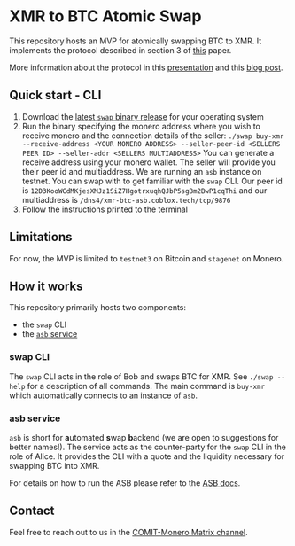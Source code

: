 # XMR to BTC Atomic Swap

This repository hosts an MVP for atomically swapping BTC to XMR.
It implements the protocol described in section 3 of [this](https://arxiv.org/abs/2101.12332) paper.

More information about the protocol in this [presentation](https://youtu.be/Jj8rd4WOEy0) and this [blog post](https://comit.network/blog/2020/10/06/monero-bitcoin).

## Quick start - CLI

1. Download the [latest `swap` binary release](https://github.com/comit-network/xmr-btc-swap/releases/latest) for your operating system
2. Run the binary specifying the monero address where you wish to receive monero and the connection details of the seller:
   `./swap buy-xmr --receive-address <YOUR MONERO ADDRESS> --seller-peer-id <SELLERS PEER ID> --seller-addr <SELLERS MULTIADDRESS>`
   You can generate a receive address using your monero wallet.
   The seller will provide you their peer id and multiaddress.
   We are running an `asb` instance on testnet.
   You can swap with to get familiar with the `swap` CLI.
   Our peer id is `12D3KooWCdMKjesXMJz1SiZ7HgotrxuqhQJbP5sgBm2BwP1cqThi` and our multiaddress is `/dns4/xmr-btc-asb.coblox.tech/tcp/9876`
3. Follow the instructions printed to the terminal

## Limitations

For now, the MVP is limited to `testnet3` on Bitcoin and `stagenet` on Monero.

## How it works

This repository primarily hosts two components:

- the `swap` CLI
- the [`asb` service](/docs/asb/README.md)

### swap CLI

The `swap` CLI acts in the role of Bob and swaps BTC for XMR.
See `./swap --help` for a description of all commands.
The main command is `buy-xmr` which automatically connects to an instance of `asb`.

### asb service

`asb` is short for **a**utomated **s**wap **b**ackend (we are open to suggestions for better names!).
The service acts as the counter-party for the `swap` CLI in the role of Alice.
It provides the CLI with a quote and the liquidity necessary for swapping BTC into XMR.

For details on how to run the ASB please refer to the [ASB docs](/docs/asb/README.md).

## Contact

Feel free to reach out to us in the [COMIT-Monero Matrix channel](https://matrix.to/#/#comit-monero:matrix.org).
